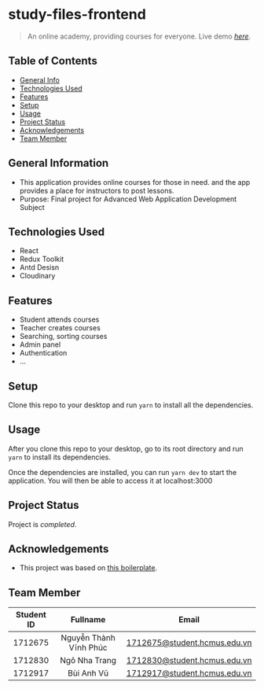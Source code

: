 # study-files-frontend
> An online academy, providing courses for everyone.
> Live demo [_here_](https://study-files.vercel.app).


## Table of Contents
* [General Info](#general-information)
* [Technologies Used](#technologies-used)
* [Features](#features)
* [Setup](#setup)
* [Usage](#usage)
* [Project Status](#project-status)
* [Acknowledgements](#acknowledgements)
* [Team Member](#team-member)


## General Information
- This application provides online courses for those in need. and the app provides a place for instructors to post lessons.
- Purpose: Final project for Advanced Web Application Development Subject


## Technologies Used
- React
- Redux Toolkit
- Antd Desisn
- Cloudinary


## Features
- Student attends courses
- Teacher creates courses
- Searching, sorting courses
- Admin panel
- Authentication
- ...


## Setup
Clone this repo to your desktop and run `yarn` to install all the dependencies.


## Usage
After you clone this repo to your desktop, go to its root directory and run `yarn` to install its dependencies.

Once the dependencies are installed, you can run  `yarn dev` to start the application. You will then be able to access it at localhost:3000


## Project Status
Project is _completed_.


## Acknowledgements
- This project was based on [this boilerplate](https://github.com/react-boilerplate/react-boilerplate-cra-template).


## Team Member
| Student ID |         Fullname       |              Email           |
|:----------:|:----------------------:|:----------------------------:|
| 1712675    | Nguyễn Thành Vĩnh Phúc | 1712675@student.hcmus.edu.vn |
| 1712830    | Ngô Nha Trang          | 1712830@student.hcmus.edu.vn |
| 1712917    | Bùi Anh Vũ             | 1712917@student.hcmus.edu.vn |
